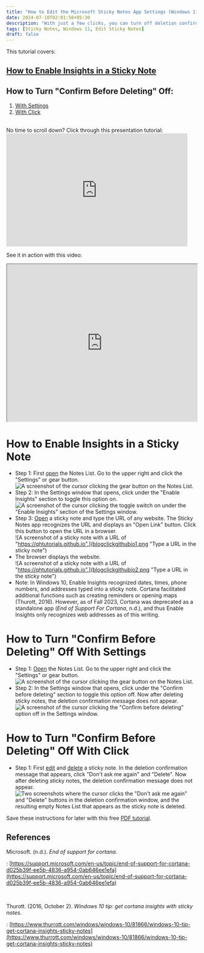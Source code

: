```yaml
---
title: "How to Edit the Microsoft Sticky Notes App Settings (Windows 11)"
date: 2024-07-10T02:01:58+05:30
description: "With just a few clicks, you can turn off deletion confirmation messages and include hyperlinks in sticky notes. See how in this post."
tags: [Sticky Notes, Windows 11, Edit Sticky Notes]
draft: false
---
```

This tutorial covers:

## [How to Enable Insights in a Sticky Note](#1)

## How to Turn "Confirm Before Deleting" Off:
1. [With Settings](#2)
2. [With Click](#3)

<br />
No time to scroll down? Click through this presentation tutorial:
<iframe src="https://docs.google.com/presentation/d/e/2PACX-1vSV2880s9vdyUb_OD1ivhqEV97x0aiCAbUpFBvxriSV6JKyDp68CTCVEcouok86Bgt4QMAmSQNF9fG5/embed?start=false&loop=false&delayms=3000" frameborder="0" width="480" height="299" allowfullscreen="true" mozallowfullscreen="true" webkitallowfullscreen="true"></iframe>

<br />

See it in action with this video:
<iframe class="BLOG_video_class" allowfullscreen="" youtube-src-id="VtDNTFB8N-0" width="100%" height="416" src="https://www.youtube.com/embed/VtDNTFB8N-0"></iframe>

<h1 id="1">How to Enable Insights in a Sticky Note</h1>

* Step 1: First [open](https://qhtutorials.github.io/posts/how-to-open-notes-list/) the Notes List. Go to the upper right and click the "Settings" or gear button. <div class="stepimage">![A screenshot of the cursor clicking the gear button on the Notes List.](blognoteslistgearsettingsedit.png "Click the gear button")</div>
* Step 2: In the Settings window that opens, click under the "Enable Insights" section to toggle this option on. <div class="stepimage">![A screenshot of the cursor clicking the toggle switch on under the "Enable Insights" section of the Settings window.](blogenableinsightsonedit.png "Switch 'Enable Insights' on")</div>
* Step 3: [Open](https://qhtutorials.github.io/posts/how-to-open-a-sticky-note/) a sticky note and type the URL of any website. The Sticky Notes app recognizes the URL and displays an "Open Link" button. Click this button to open the URL in a browser. <div class="stepimage">![A screenshot of a sticky note with a URL of "https://qhtutorials.github.io".](blogclickgithubio1.png "Type a URL in the sticky note")</div> 
* The browser displays the website. <div class="stepimage">![A screenshot of a sticky note with a URL of "https://qhtutorials.github.io".](blogclickgithubio2.png "Type a URL in the sticky note")</div> 
* Note: In Windows 10, Enable Insights recognized dates, times, phone numbers, and addresses typed into a sticky note. Cortana facilitated additional functions such as creating reminders or opening maps (Thurott, 2016). However, as of Fall 2023, Cortana was deprecated as a standalone app (*End of Support For Cortana*, n.d.), and thus Enable Insights only recognizes web addresses as of this writing.

<h1 id="2">How to Turn "Confirm Before Deleting" Off With Settings</h1>

* Step 1: [Open](https://qhtutorials.github.io/posts/how-to-open-notes-list/) the Notes List. Go to the upper right and click the "Settings" or gear button. <div class="stepimage">![A screenshot of the cursor clicking the gear button on the Notes List.](blognoteslistgearsettingsedit.png "Click the gear button")</div>
* Step 2: In the Settings window that opens, click under the "Confirm before deleting" section to toggle this option off. Now after deleting sticky notes, the deletion confirmation message does not appear. <div class="stepimage">![A screenshot of the cursor clicking the "Confirm before deleting" option off in the Settings window.](blogconfirmbeforedeletepffedit.png "Switch 'Confirm before deleting' off")</div>

<h1 id="3">How to Turn "Confirm Before Deleting" Off With Click</h1>

* Step 1: First [edit](https://qhtutorials.github.io/posts/how-to-edit-a-sticky-note/) and [delete](https://qhtutorials.github.io/posts/how-to-delete-sticky-notes/) a sticky note. In the deletion confirmation message that appears, click "Don't ask me again" and "Delete". Now after deleting sticky notes, the deletion confirmation message does not appear. <div class="stepimage">![Two screenshots where the cursor clicks the "Don't ask me again" and "Delete" buttons in the deletion confirmation window, and the resulting empty Notes List that appears as the sticky note is deleted.](blogpptdontaskmeagain.png "Click the 'Don't ask me again' and 'Delete' ")</div>

Save these instructions for later with this free [PDF tutorial](https://drive.google.com/file/d/1xyR-4vUb4pxCzX0beYEWQ2a4sdOCnd6W/view?usp=sharing).

## References

<div class="refs">

Microsoft. (n.d.). *End of support for cortana*. 

: [https://support.microsoft.com/en-us/topic/end-of-support-for-cortana-d025b39f-ee5b-4836-a954-0ab646ee1efa](https://support.microsoft.com/en-us/topic/end-of-support-for-cortana-d025b39f-ee5b-4836-a954-0ab646ee1efa)

<br />

Thurott. (2016, October 2). *Windows 10 tip: get cortana insights with sticky notes*. 

: [https://www.thurrott.com/windows/windows-10/81866/windows-10-tip-get-cortana-insights-sticky-notes](https://www.thurrott.com/windows/windows-10/81866/windows-10-tip-get-cortana-insights-sticky-notes)</div>

<br />




